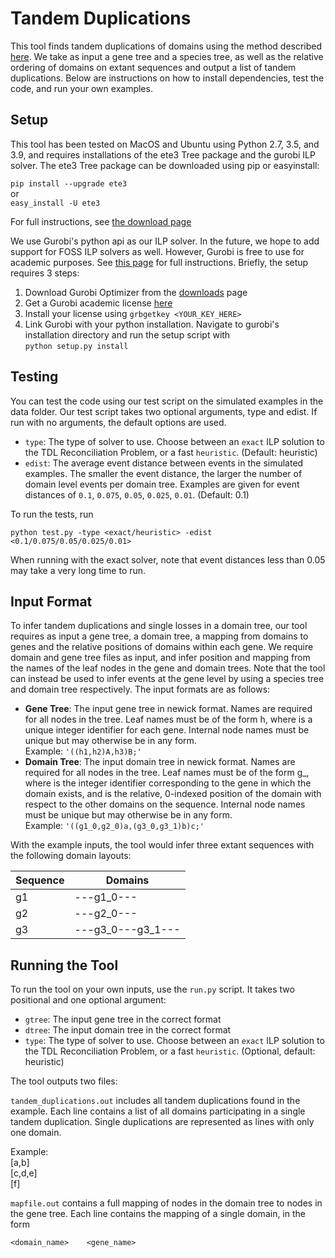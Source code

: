 # Tandem Duplications

This tool finds tandem duplications of domains using the method described [here](https://academic.oup.com/bioinformatics/article/37/Supplement_1/i133/6319657?login=true). We take as input a gene tree and a species tree, as well as the relative ordering of domains on extant sequences and output a list of tandem duplications. Below are instructions on how to install dependencies, test the code, and run your own examples.

## Setup

This tool has been tested on MacOS and Ubuntu using Python 2.7, 3.5, and 3.9, and requires installations of the ete3 Tree package and the gurobi ILP solver. The ete3 Tree package can be downloaded using pip or easyinstall:

`pip install --upgrade ete3`  
or  
`easy_install -U ete3`

For full instructions, see [the download page](http://etetoolkit.org/download/)

We use Gurobi's python api as our ILP solver. In the future, we hope to add support for FOSS ILP solvers as well. However, Gurobi is free to use for academic purposes. See [this page](https://www.gurobi.com/academia/academic-program-and-licenses/) for full instructions. Briefly, the setup requires 3 steps:

1. Download Gurobi Optimizer from the [downloads](https://www.gurobi.com/downloads/) page
2. Get a Gurobi academic license [here](https://www.gurobi.com/downloads/end-user-license-agreement-academic/)
3. Install your license using `grbgetkey <YOUR_KEY_HERE>`
4. Link Gurobi with your python installation. Navigate to gurobi's installation directory and run the setup script with<br> `python setup.py install`

## Testing

You can test the code using our test script on the simulated examples in the data folder. Our test script takes two optional arguments, type and edist. If run with no arguments, the default options are used.

* `type`: The type of solver to use. Choose between an `exact` ILP solution to the TDL Reconciliation Problem, or a fast `heuristic`. (Default: heuristic)
* `edist`: The average event distance between events in the simulated examples. The smaller the event distance, the larger the number of domain level events per domain tree. Examples are given for event distances of `0.1`, `0.075`, `0.05`, `0.025`, `0.01`. (Default: 0.1)

To run the tests, run 

`python test.py -type <exact/heuristic> -edist <0.1/0.075/0.05/0.025/0.01>`

When running with the exact solver, note that event distances less than 0.05 may take a very long time to run.

## Input Format

To infer tandem duplications and single losses in a domain tree, our tool requires as input a gene tree, a domain tree, a mapping from domains to genes and the relative positions of domains within each gene. We require domain and gene tree files as input, and infer position and mapping from the names of the leaf nodes in the gene and domain trees. Note that the tool can instead be used to infer events at the gene level by using a species tree and domain tree respectively. The input formats are as follows:

* **Gene Tree**: The input gene tree in newick format. Names are required for all nodes in the tree. Leaf names must be of the form h<int>, where <int> is a unique integer identifier for each gene. Internal node names must be unique but may otherwise be in any form.<br>  Example: `'((h1,h2)A,h3)B;'`
* **Domain Tree**: The input domain tree in newick format. Names are required for all nodes in the tree. Leaf names must be of the form g<int>_<pos>, where <int> is the integer identifier corresponding to the gene in which the domain exists, and <pos> is the relative, 0-indexed position of the domain with respect to the other domains on the sequence. Internal node names must be unique but may otherwise be in any form.<br>  Example: `'((g1_0,g2_0)a,(g3_0,g3_1)b)c;'` 

With the example inputs, the tool would infer three extant sequences with the following domain layouts:

Sequence | Domains
-------- | -------
g1 | ---g1_0---
g2 | ---g2_0---
g3 | ---g3_0---g3_1---

## Running the Tool

To run the tool on your own inputs, use the `run.py` script. It takes two positional and one optional argument:

* `gtree`: The input gene tree in the correct format
* `dtree`: The input domain tree in the correct format
* `type`: The type of solver to use. Choose between an `exact` ILP solution to the TDL Reconciliation Problem, or a fast `heuristic`. (Optional, default: heuristic)

The tool outputs two files:

`tandem_duplications.out` includes all tandem duplications found in the example. Each line contains a list of all domains participating in a single tandem duplication. Single duplications are represented as lines with only one domain.

Example:<br> [a,b] <br> [c,d,e] <br> [f]

`mapfile.out` contains a full mapping of nodes in the domain tree to nodes in the gene tree. Each line contains the mapping of a single domain, in the form

`<domain_name>    <gene_name>`
